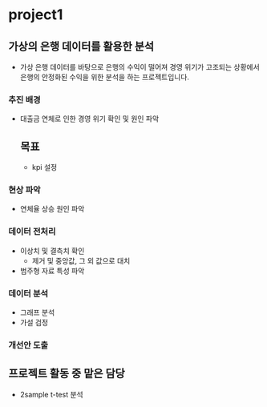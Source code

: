 # project1
## 가상의 은행 데이터를 활용한 분석
- 가상 은행 데이터를 바탕으로 은행의 수익이 떨어져 경영 위기가 고조되는 상황에서 은행의 안정화된 수익을 위한 분석을 하는 프로젝트입니다.

### 추진 배경
- 대출금 연체로 인한 경영 위기 확인 및 원인 파악
  ## 목표
  - kpi 설정
    
### 현상 파악
- 연체율 상승 원인 파악

### 데이터 전처리
- 이상치 및 결측치 확인
  - 제거 및 중앙값, 그 외 값으로 대치
- 범주형 자료 특성 파악

### 데이터 분석
- 그래프 분석
- 가설 검정

### 개선안 도출

## 프로젝트 활동 중 맡은 담당
- 2sample t-test 분석
